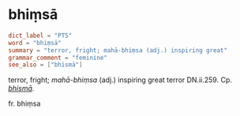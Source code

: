 # bhiṃsā

``` toml
dict_label = "PTS"
word = "bhiṃsā"
summary = "terror, fright; mahā-bhiṃsa (adj.) inspiring great"
grammar_comment = "feminine"
see_also = ["bhismā"]
```

terror, fright; *mahā\-bhiṃsa* (adj.) inspiring great terror DN.ii.259. Cp. *[bhismā](bhismā.md)*.

fr. bhiṃsa

